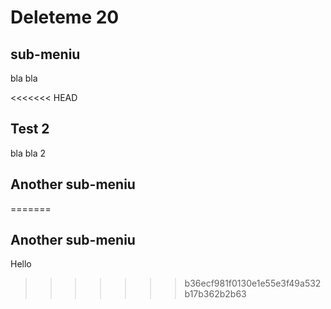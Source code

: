# Deleteme 20

## sub-meniu

bla bla

<<<<<<< HEAD
## Test 2

bla bla 2

## Another sub-meniu
=======
## Another sub-meniu

Hello
>>>>>>> b36ecf981f0130e1e55e3f49a532b17b362b2b63
